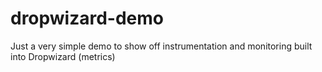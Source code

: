 dropwizard-demo
===============

Just a very simple demo to show off instrumentation and monitoring built into Dropwizard (metrics)
